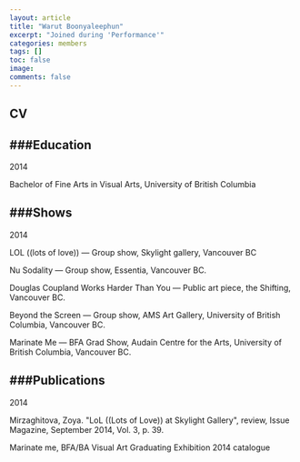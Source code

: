 ```yaml
---
layout: article
title: "Warut Boonyaleephun"
excerpt: "Joined during 'Performance'"
categories: members
tags: []
toc: false
image:
comments: false
---
```


## CV

###Education
--

2014

Bachelor of Fine Arts in Visual Arts, University of British Columbia

###Shows
--

2014

LOL ((lots of love)) — Group show, Skylight gallery, Vancouver BC

Nu Sodality — Group show, Essentia, Vancouver BC.

Douglas Coupland Works Harder Than You — Public art piece, the Shifting, Vancouver BC.

Beyond the Screen — Group show,  AMS Art Gallery, University of British Columbia, Vancouver BC.

Marinate Me — BFA Grad Show, Audain Centre for the Arts, University of British Columbia, Vancouver BC.

###Publications
--

2014

Mirzaghitova, Zoya. "LoL ((Lots of Love)) at Skylight Gallery", review, Issue Magazine, September 2014, Vol. 3, p. 39.

Marinate me, BFA/BA Visual Art Graduating Exhibition 2014 catalogue